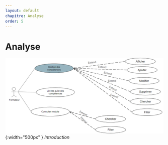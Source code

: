 ```yaml
---
layout: default
chapitre: Analyse
order: 5
---
```




<!-- new slide -->

# Analyse

![Analyse](./images/cas-dutilisation.png){:width="500px" }
*Introduction*
<!-- note -->
